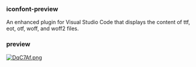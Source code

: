 ### iconfont-preview
An enhanced plugin for Visual Studio Code that displays the content of ttf, eot, otf, woff, and woff2 files.

### preview

[![DqC7Af.png](https://s3.ax1x.com/2020/12/04/DqC7Af.png)](https://imgchr.com/i/DqC7Af)

